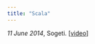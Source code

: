 ```yaml
---
title: "Scala"
---
```

_11 June 2014_, Sogeti. [[video](https://www.youtube.com/watch?v=uksqLVk3l6M)]

